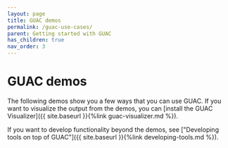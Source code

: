 ```yaml
---
layout: page
title: GUAC demos
permalink: /guac-use-cases/
parent: Getting started with GUAC
has_children: true
nav_order: 3
---
```


# GUAC demos

The following demos show you a few ways that you can use GUAC. If you want to
visualize the output from the demos, you can [install the GUAC
Visualizer]({{ site.baseurl }}{%link
guac-visualizer.md %}).

If you want to develop functionality beyond the demos, see ["Developing tools on
top of GUAC"]({{
site.baseurl }}{%link developing-tools.md %}).
